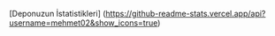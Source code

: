 [Deponuzun İstatistikleri]  (https://github-readme-stats.vercel.app/api?username=mehmet02&show_icons=true)
